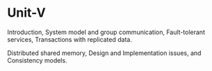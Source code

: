 # Unit-V

Introduction, System model and group communication, Fault-tolerant services, Transactions 
with replicated data. 

Distributed shared memory, Design and Implementation issues, and Consistency models. 
